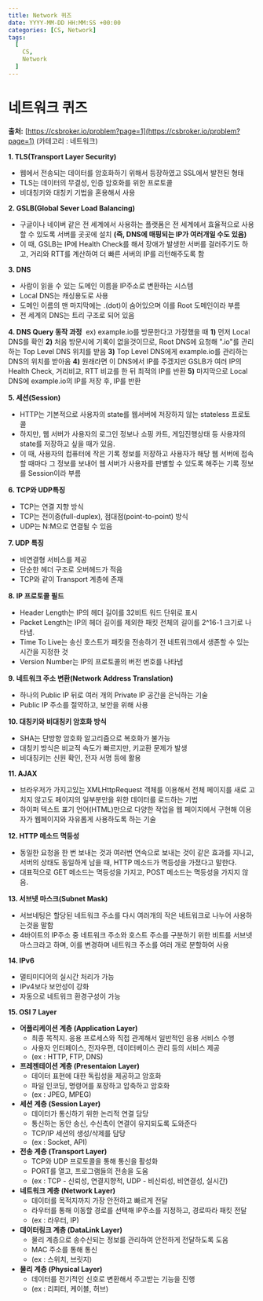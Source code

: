 ```yaml
---
title: Network 퀴즈
date: YYYY-MM-DD HH:MM:SS +00:00
categories: [CS, Network]
tags:
  [
    CS,
    Network
  ]
---
```

# 네트워크 퀴즈

**출처:** [https://csbroker.io/problem?page=1](https://csbroker.io/problem?page=1) (카테고리 : 네트워크)

**1. TLS(Transport Layer Security)**  
- 웹에서 전송되는 데이터를 암호화하기 위해서 등장하였고 SSL에서 발전된 형태
- TLS는 데이터의 무결성, 인증 암호화를 위한 프로토콜
- 비대칭키와 대칭키 기법을 혼용해서 사용

**2. GSLB(Global Sever Load Balancing)**  
- 구글이나 네이버 같은 전 세계에서 사용하는 플랫폼은 전 세계에서 효율적으로 사용할 수 있도록 서버를 곳곳에 설치 **(즉, DNS에 매핑되는 IP가 여러개일 수도 있음)**
- 이 때, GSLB는 IP에 Health Check를 해서 장애가 발생한 서버를 걸러주기도 하고, 거리와 RTT를 계산하여 더 빠른 서버의 IP를 리턴해주도록 함

 **3. DNS**
 - 사람이 읽을 수 있는 도메인 이름을 IP주소로 변환하는 시스템
 - Local DNS는 캐싱용도로 사용
 - 도메인 이름의 맨 마지막에는 .(dot)이 숨어있으며 이를 Root 도메인이라 부름
 - 전 세계의 DNS는 트리 구조로 되어 있음  


**4. DNS Query 동작 과정**  
ex) example.io를 방문한다고 가정했을 때
 **1)** 먼저 Local DNS를 확인
 **2)** 처음 방문시에 기록이 없을것이므로, Root DNS에 요청해 ".io"를 관리하는 Top Level DNS 위치를 받음
 **3)** Top Level DNS에게 example.io를 관리하는 DNS의 위치를 받아옴
 **4)** 원래라면 이 DNS에서 IP를 주겠지만 GSLB가 여러 IP의 Health Check, 거리비교, RTT 비교를 한 뒤 최적의 IP를 반환
 **5)** 마지막으로 Local DNS에 example.io의 IP를 저장 후, IP를 반환


**5. 세션(Session)**
- HTTP는 기본적으로 사용자의 state를 웹서버에 저장하지 않는 stateless 프로토콜
- 하지만, 웹 서버가 사용자의 로그인 정보나 쇼핑 카트, 게임진행상태 등 사용자의 state를 저장하고 싶을 때가 있음.
- 이 때, 사용자의 컴퓨터에 작은 기록 정보를 저장하고 사용자가 해당 웹 서버에 접속할 때마다 그 정보를 보내어 웹 서버가 사용자를 판별할 수 있도록 해주는 기록 정보를 Session이라 부름

**6. TCP와 UDP특징**
- TCP는 연결 지향 방식
- TCP는 전이중(full-duplex), 점대점(point-to-point) 방식
- UDP는 N:M으로 연결될 수 있음

**7. UDP 특징**
- 비연결형 서비스를 제공
- 단순한 헤더 구조로 오버헤드가 적음
- TCP와 같이 Transport 계층에 존재

**8. IP 프로토콜 필드**
- Header Length는 IP의 헤더 길이를 32비트 워드 단위로 표시
- Packet Length는 IP의 헤더 길이를 제외한 패킷 전체의 길이를 2^16-1 크기로 나타냄. 
- Time To Live는 송신 호스트가 패킷을 전송하기 전 네트워크에서 생존할 수 있는 시간을 지정한 것
- Version Number는 IP의 프로토콜의 버전 번호를 나타냄

**9. 네트워크 주소 변환(Network Address Translation)**
- 하나의 Public IP 뒤로 여러 개의 Private IP 공간을 은닉하는 기술
- Public IP 주소를 절약하고, 보안을 위해 사용

**10. 대칭키와 비대칭키 암호화 방식**
- SHA는 단방향 암호화 알고리즘으로 복호화가 불가능
- 대칭키 방식은 비교적 속도가 빠르지만, 키교환 문제가 발생
- 비대칭키는 신원 확인, 전자 서명 등에 활용

**11. AJAX**
- 브라우저가 가지고있는 XMLHttpRequest 객체를 이용해서 전체 페이지를 새로 고치지 않고도 페이지의 일부분만을 위한 데이터를 로드하는 기법
- 하이퍼 텍스트 표기 언어(HTML)만으로 다양한 작업을 웹 페이지에서 구현해 이용자가 웹페이지와 자유롭게 사용하도록 하는 기술

**12. HTTP 메소드 멱등성**
- 동일한 요청을 한 번 보내는 것과 여러번 연속으로 보내는 것이 같은 효과를 지니고, 서버의 상태도 동일하게 남을 때, HTTP 메소드가 멱등성을 가졌다고 말한다.
- 대표적으로 GET 메소드는 멱등성을 가지고, POST 메소드는 멱등성을 가지지 않음.

**13. 서브넷 마스크(Subnet Mask)**
- 서브네팅은 할당된 네트워크 주소를 다시 여러개의 작은 네트워크로 나누어 사용하는것을 말함
- 4바이트의 IP주소 중 네트워크 주소와 호스트 주소를 구분하기 위한 비트를 서브넷마스크라고 하며, 이를 변경하며 네트워크 주소를 여러 개로 분할하여 사용

**14. IPv6**
- 멀티미디어의 실시간 처리가 가능
- IPv4보다 보안성이 강화
- 자동으로 네트워크 환경구성이 가능

**15. OSI 7 Layer**
- **어플리케이션 계층 (Application Layer)**
  - 최종 목적지. 응용 프로세스와 직접 관계해서 일반적인 응용 서비스 수행
  - 사용자 인터페이스, 전자우편, 데이터베이스 관리 등의 서비스 제공
  - (ex : HTTP, FTP, DNS)
- **프레젠테이션 계층 (Presentaion Layer)**
  - 데이터 표현에 대한 독립성을 제공하고 암호화
  - 파일 인코딩, 명령어를 포장하고 압축하고 암호화
  - (ex : JPEG, MPEG)
- **세션 계층 (Session Layer)**
  - 데이터가 통신하기 위한 논리적 연결 담당
  - 통신하는 동안 송신, 수신측이 연결이 유지되도록 도와준다
  - TCP/IP 세션의 생성/삭제를 담당
  - (ex : Socket, API)
- **전송 계층 (Transport Layer)**
  - TCP와 UDP 프로토콜을 통해 통신을 활성화
  - PORT를 열고, 프로그램들의 전송을 도움
  - (ex : TCP - 신뢰성, 연결지향적, UDP - 비신뢰성, 비연결성, 실시간)
- **네트워크 계층 (Network Layer)**
  - 데이터를 목적지까지 가장 안전하고 빠르게 전달
  - 라우터를 통해 이동할 경로를 선택해 IP주소를 지정하고, 경로따라 패킷 전달
  - (ex : 라우터, IP)
- **데이터링크 계층 (DataLink Layer)**
  - 물리 계층으로 송수신되는 정보를 관리하여 안전하게 전달하도록 도움
  - MAC 주소를 통해 통신
  - (ex : 스위치, 브릿지)
- **물리 계층 (Physical Layer)**
  - 데이터를 전기적인 신호로 변환해서 주고받는 기능을 진행
  - (ex : 리피터, 케이블, 허브)

